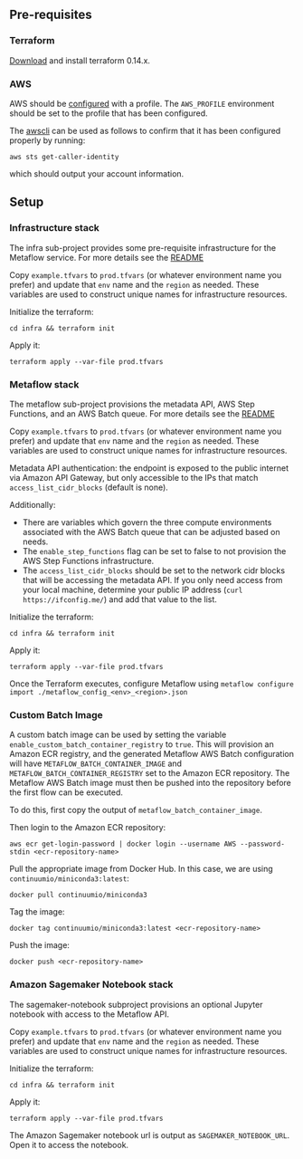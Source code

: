 ## Pre-requisites

### Terraform

[Download](https://www.terraform.io/downloads.html) and install terraform 0.14.x.

### AWS

AWS should be [configured](https://docs.aws.amazon.com/cli/latest/userguide/cli-configure-quickstart.html) with a profile. The `AWS_PROFILE` environment should be set to the profile that has been configured.

The [awscli](https://docs.aws.amazon.com/cli/latest/userguide/cli-chap-install.html) can be used as follows to 
confirm that it has been configured properly by running:

```
aws sts get-caller-identity
```

which should output your account information.

## Setup

### Infrastructure stack

The infra sub-project provides some pre-requisite infrastructure for the Metaflow service. For more details see the [README](aws/terraform/infra/README.md)

Copy `example.tfvars` to `prod.tfvars` (or whatever environment name you prefer) and update that `env` name and the `region` as needed. These variables are used to construct unique names for infrastructure resources.

Initialize the terraform:

`cd infra && terraform init`

Apply it:

```
terraform apply --var-file prod.tfvars
```

### Metaflow stack

The metaflow sub-project provisions the metadata API, AWS Step Functions, and an AWS Batch queue. For more details see the 
[README](aws/terraform/metaflow/README.md)

Copy `example.tfvars` to `prod.tfvars` (or whatever environment name you prefer) and update that `env` name and the `region` as needed. These variables are used to construct unique names for infrastructure resources.

Metadata API authentication: the endpoint is exposed to the public internet via Amazon API Gateway, but only accessible to the IPs that match `access_list_cidr_blocks` (default is none).

Additionally:
* There are variables which govern the three compute environments associated with the AWS Batch queue that can be adjusted based on needs. 
* The `enable_step_functions` flag can be set to false to not provision the AWS Step Functions infrastructure.
* The `access_list_cidr_blocks` should be set to the network cidr blocks that will be accessing the metadata API. If you only need access from your local machine, determine your public IP address (`curl https://ifconfig.me/`) and add that value to the list.

Initialize the terraform:

`cd infra && terraform init`

Apply it:

```
terraform apply --var-file prod.tfvars
```

Once the Terraform executes, configure Metaflow using `metaflow configure import ./metaflow_config_<env>_<region>.json`

### Custom Batch Image

A custom batch image can be used by setting the variable `enable_custom_batch_container_registry` to `true`. This will provision an Amazon ECR registry, and the generated Metaflow AWS Batch configuration will have `METAFLOW_BATCH_CONTAINER_IMAGE` and `METAFLOW_BATCH_CONTAINER_REGISTRY` set to the Amazon ECR repository. The Metaflow AWS Batch image must then be pushed into the repository before the first flow can be executed.

To do this, first copy the output of `metaflow_batch_container_image`.

Then login to the Amazon ECR repository:
```
aws ecr get-login-password | docker login --username AWS --password-stdin <ecr-repository-name>
```

Pull the appropriate image from Docker Hub. In this case, we are using `continuumio/miniconda3:latest`:

```
docker pull continuumio/miniconda3
```

Tag the image:

```
docker tag continuumio/miniconda3:latest <ecr-repository-name>
```

Push the image:

```
docker push <ecr-repository-name>
```

### Amazon Sagemaker Notebook stack

The sagemaker-notebook subproject provisions an optional Jupyter notebook with access to the Metaflow API.

Copy `example.tfvars` to `prod.tfvars` (or whatever environment name you prefer) and update that `env` name and the `region` as needed. These variables are used to construct unique names for infrastructure resources.

Initialize the terraform:

`cd infra && terraform init`

Apply it:

```
terraform apply --var-file prod.tfvars
```

The Amazon Sagemaker notebook url is output as `SAGEMAKER_NOTEBOOK_URL`. Open it to access the notebook.
